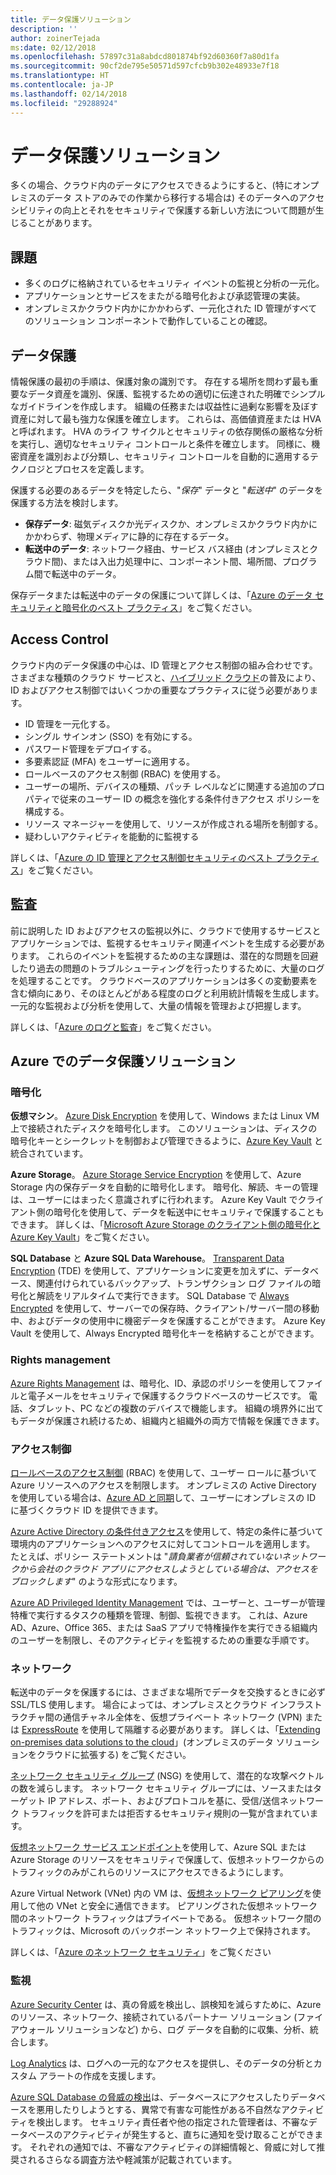 ```yaml
---
title: データ保護ソリューション
description: ''
author: zoinerTejada
ms:date: 02/12/2018
ms.openlocfilehash: 57897c31a8abdcd801874bf92d60360f7a80d1fa
ms.sourcegitcommit: 90cf2de795e50571d597cfcb9b302e48933e7f18
ms.translationtype: HT
ms.contentlocale: ja-JP
ms.lasthandoff: 02/14/2018
ms.locfileid: "29288924"
---
```

# <a name="securing-data-solutions"></a>データ保護ソリューション

多くの場合、クラウド内のデータにアクセスできるようにすると、(特にオンプレミスのデータ ストアのみでの作業から移行する場合は) そのデータへのアクセシビリティの向上とそれをセキュリティで保護する新しい方法について問題が生じることがあります。

## <a name="challenges"></a>課題

* 多くのログに格納されているセキュリティ イベントの監視と分析の一元化。
* アプリケーションとサービスをまたがる暗号化および承認管理の実装。
* オンプレミスかクラウド内かにかかわらず、一元化された ID 管理がすべてのソリューション コンポーネントで動作していることの確認。

## <a name="data-protection"></a>データ保護

情報保護の最初の手順は、保護対象の識別です。 存在する場所を問わず最も重要なデータ資産を識別、保護、監視するための適切に伝達された明確でシンプルなガイドラインを作成します。 組織の任務または収益性に過剰な影響を及ぼす資産に対して最も強力な保護を確立します。 これらは、高価値資産または HVA と呼ばれます。 HVA のライフ サイクルとセキュリティの依存関係の厳格な分析を実行し、適切なセキュリティ コントロールと条件を確立します。 同様に、機密資産を識別および分類し、セキュリティ コントロールを自動的に適用するテクノロジとプロセスを定義します。

保護する必要のあるデータを特定したら、"*保存*" データと "*転送中*" のデータを保護する方法を検討します。

* **保存データ**: 磁気ディスクか光ディスクか、オンプレミスかクラウド内かにかかわらず、物理メディアに静的に存在するデータ。
* **転送中のデータ**: ネットワーク経由、サービス バス経由 (オンプレミスとクラウド間)、または入出力処理中に、コンポーネント間、場所間、プログラム間で転送中のデータ。

保存データまたは転送中のデータの保護について詳しくは、「[Azure のデータ セキュリティと暗号化のベスト プラクティス](/azure/security/azure-security-data-encryption-best-practices)」をご覧ください。

## <a name="access-control"></a>Access Control

クラウド内のデータ保護の中心は、ID 管理とアクセス制御の組み合わせです。 さまざまな種類のクラウド サービスと、[ハイブリッド クラウド](../scenarios/hybrid-on-premises-and-cloud.md)の普及により、ID およびアクセス制御ではいくつかの重要なプラクティスに従う必要があります。

* ID 管理を一元化する。
* シングル サインオン (SSO) を有効にする。
* パスワード管理をデプロイする。
* 多要素認証 (MFA) をユーザーに適用する。
* ロールベースのアクセス制御 (RBAC) を使用する。
* ユーザーの場所、デバイスの種類、パッチ レベルなどに関連する追加のプロパティで従来のユーザー ID の概念を強化する条件付きアクセス ポリシーを構成する。
* リソース マネージャーを使用して、リソースが作成される場所を制御する。
* 疑わしいアクティビティを能動的に監視する

詳しくは、「[Azure の ID 管理とアクセス制御セキュリティのベスト プラクティス](/azure/security/azure-security-identity-management-best-practices)」をご覧ください。

## <a name="auditing"></a>監査

前に説明した ID およびアクセスの監視以外に、クラウドで使用するサービスとアプリケーションでは、監視するセキュリティ関連イベントを生成する必要があります。 これらのイベントを監視するための主な課題は、潜在的な問題を回避したり過去の問題のトラブルシューティングを行ったりするために、大量のログを処理することです。 クラウドベースのアプリケーションは多くの変動要素を含む傾向にあり、そのほとんどがある程度のログと利用統計情報を生成します。 一元的な監視および分析を使用して、大量の情報を管理および把握します。

詳しくは、「[Azure のログと監査](/azure/security/azure-log-audit)」をご覧ください。



## <a name="securing-data-solutions-in-azure"></a>Azure でのデータ保護ソリューション

### <a name="encryption"></a>暗号化

**仮想マシン**。 [Azure Disk Encryption](/azure/security/azure-security-disk-encryption) を使用して、Windows または Linux VM 上で接続されたディスクを暗号化します。 このソリューションは、ディスクの暗号化キーとシークレットを制御および管理できるように、[Azure Key Vault](/azure/key-vault/) と統合されています。 

**Azure Storage**。 [Azure Storage Service Encryption](/azure/storage/common/storage-service-encryption) を使用して、Azure Storage 内の保存データを自動的に暗号化します。 暗号化、解読、キーの管理は、ユーザーにはまったく意識されずに行われます。 Azure Key Vault でクライアント側の暗号化を使用して、データを転送中にセキュリティで保護することもできます。 詳しくは、「[Microsoft Azure Storage のクライアント側の暗号化と Azure Key Vault](/azure/storage/common/storage-client-side-encryption)」をご覧ください。

**SQL Database** と **Azure SQL Data Warehouse**。 [Transparent Data Encryption](/sql/relational-databases/security/encryption/transparent-data-encryption-azure-sql) (TDE) を使用して、アプリケーションに変更を加えずに、データベース、関連付けられているバックアップ、トランザクション ログ ファイルの暗号化と解読をリアルタイムで実行できます。 SQL Database で [Always Encrypted](/azure/sql-database/sql-database-always-encrypted-azure-key-vault) を使用して、サーバーでの保存時、クライアント/サーバー間の移動中、およびデータの使用中に機密データを保護することができます。 Azure Key Vault を使用して、Always Encrypted 暗号化キーを格納することができます。 

### <a name="rights-management"></a>Rights management

[Azure Rights Management](/information-protection/understand-explore/what-is-azure-rms) は、暗号化、ID、承認のポリシーを使用してファイルと電子メールをセキュリティで保護するクラウドベースのサービスです。 電話、タブレット、PC などの複数のデバイスで機能します。 組織の境界外に出てもデータが保護され続けるため、組織内と組織外の両方で情報を保護できます。

### <a name="access-control"></a>アクセス制御

[ロールベースのアクセス制御](/azure/active-directory/role-based-access-control-what-is) (RBAC) を使用して、ユーザー ロールに基づいて Azure リソースへのアクセスを制限します。 オンプレミスの Active Directory を使用している場合は、[Azure AD と同期](/azure/active-directory/active-directory-hybrid-identity-design-considerations-directory-sync-requirements)して、ユーザーにオンプレミスの ID に基づくクラウド ID を提供できます。

[Azure Active Directory の条件付きアクセス](/azure/active-directory/active-directory-conditional-access-azure-portal)を使用して、特定の条件に基づいて環境内のアプリケーションへのアクセスに対してコントロールを適用します。 たとえば、ポリシー ステートメントは "_請負業者が信頼されていないネットワークから会社のクラウド アプリにアクセスしようとしている場合は、アクセスをブロックします_" のような形式になります。 

[Azure AD Privileged Identity Management](/azure/active-directory/active-directory-privileged-identity-management-configure) では、ユーザーと、ユーザーが管理特権で実行するタスクの種類を管理、制御、監視できます。 これは、Azure AD、Azure、Office 365、または SaaS アプリで特権操作を実行できる組織内のユーザーを制限し、そのアクティビティを監視するための重要な手順です。

### <a name="network"></a>ネットワーク

転送中のデータを保護するには、さまざまな場所でデータを交換するときに必ず SSL/TLS 使用します。 場合によっては、オンプレミスとクラウド インフラストラクチャ間の通信チャネル全体を、仮想プライベート ネットワーク (VPN) または [ExpressRoute](/azure/expressroute/) を使用して隔離する必要があります。 詳しくは、「[Extending on-premises data solutions to the cloud](../scenarios/hybrid-on-premises-and-cloud.md)」(オンプレミスのデータ ソリューションをクラウドに拡張する) をご覧ください。

[ネットワーク セキュリティ グループ](/azure/virtual-network/virtual-networks-nsg) (NSG) を使用して、潜在的な攻撃ベクトルの数を減らします。 ネットワーク セキュリティ グループには、ソースまたはターゲット IP アドレス、ポート、およびプロトコルを基に、受信/送信ネットワーク トラフィックを許可または拒否するセキュリティ規則の一覧が含まれています。 

[仮想ネットワーク サービス エンドポイント](/azure/virtual-network/virtual-network-service-endpoints-overview)を使用して、Azure SQL または Azure Storage のリソースをセキュリティで保護して、仮想ネットワークからのトラフィックのみがこれらのリソースにアクセスできるようにします。

Azure Virtual Network (VNet) 内の VM は、[仮想ネットワーク ピアリング](/azure/virtual-network/virtual-network-peering-overview)を使用して他の VNet と安全に通信できます。 ピアリングされた仮想ネットワーク間のネットワーク トラフィックはプライベートである。 仮想ネットワーク間のトラフィックは、Microsoft のバックボーン ネットワーク上で保持されます。

詳しくは、「[Azure のネットワーク セキュリティ](/azure/security/azure-network-security)」をご覧ください

### <a name="monitoring"></a>監視

[Azure Security Center](/azure/security-center/security-center-intro) は、真の脅威を検出し、誤検知を減らすために、Azure のリソース、ネットワーク、接続されているパートナー ソリューション (ファイアウォール ソリューションなど) から、ログ データを自動的に収集、分析、統合します。 

[Log Analytics](/azure/log-analytics/log-analytics-overview) は、ログへの一元的なアクセスを提供し、そのデータの分析とカスタム アラートの作成を支援します。

[Azure SQL Database の脅威の検出](/azure/sql-database/sql-database-threat-detection)は、データベースにアクセスしたりデータベースを悪用したりしようとする、異常で有害な可能性がある不自然なアクティビティを検出します。 セキュリティ責任者や他の指定された管理者は、不審なデータベースのアクティビティが発生すると、直ちに通知を受け取ることができます。 それぞれの通知では、不審なアクティビティの詳細情報と、脅威に対して推奨されるさらなる調査方法や軽減策が記載されています。


